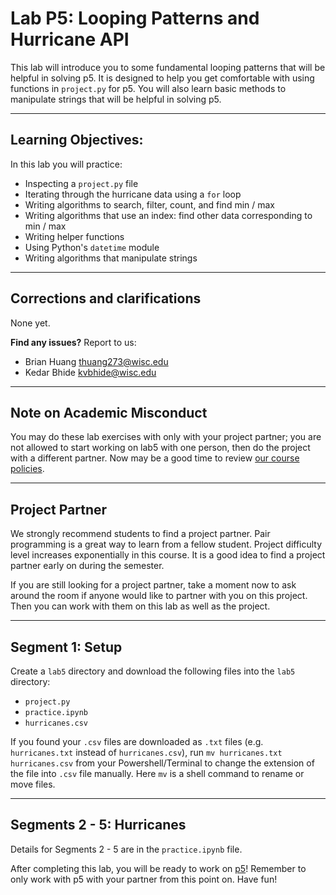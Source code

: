 # Lab P5: Looping Patterns and Hurricane API

This lab will introduce you to some fundamental looping patterns that will be helpful in solving p5. It is designed to help you get comfortable with using functions in `project.py` for p5. You will also learn basic methods to manipulate strings that will be helpful in solving p5.

----------------------------------
## Learning Objectives:
In this lab you will practice:
- Inspecting a `project.py` file
- Iterating through the hurricane data using a `for` loop
- Writing algorithms to search, filter, count, and find min / max
- Writing algorithms that use an index: find other data corresponding to min / max
- Writing helper functions
- Using Python's `datetime` module
- Writing algorithms that manipulate strings

----------------------------------
## Corrections and clarifications

None yet. 

**Find any issues?** Report to us: 

- Brian Huang <thuang273@wisc.edu>
- Kedar Bhide <kvbhide@wisc.edu>

------------------------------
## Note on Academic Misconduct

You may do these lab exercises with only with your project partner; you are not allowed to start working on lab5 with one person, then do the project with a different partner.  Now may be a good time to review [our course policies](https://www.msyamkumar.com/cs220/s22/syllabus.html).

------------------------------
## Project Partner

We strongly recommend students to find a project partner. Pair programming is a great way to learn from a fellow student. Project difficulty level increases exponentially in this course. It is a good idea to find a project partner early on during the semester.

If you are still looking for a project partner, take a moment now to ask around the room if anyone would like to partner with you on this project. Then you can work with them on this lab as well as the project.

----------------------------------
## Segment 1: Setup

Create a `lab5` directory and download the following files into the `lab5` directory:

* `project.py`
* `practice.ipynb`
* `hurricanes.csv`

If you found your `.csv` files are downloaded as `.txt` files (e.g. `hurricanes.txt` instead of `hurricanes.csv`), run `mv hurricanes.txt hurricanes.csv` from your Powershell/Terminal to change the extension of the file into `.csv` file manually. Here `mv` is a shell command to rename or move files.

----------------------------------
## Segments 2 - 5: Hurricanes

Details for Segments 2 - 5 are in the `practice.ipynb` file.

After completing this lab, you will be ready to work on [p5](https://github.com/msyamkumar/cs220-s22-projects/tree/main/p5)! Remember to only work with p5 with your partner from this point on. Have fun!
